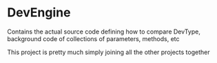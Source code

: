 # DevEngine

Contains the actual source code defining how to compare DevType, background code of collections of parameters, methods, etc

This project is pretty much simply joining all the other projects together
